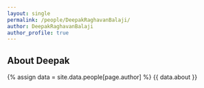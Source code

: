 ```yaml
---
layout: single
permalink: /people/DeepakRaghavanBalaji/
author: DeepakRaghavanBalaji
author_profile: true
---
```

## About Deepak
{% assign data = site.data.people[page.author] %}
{{ data.about }}